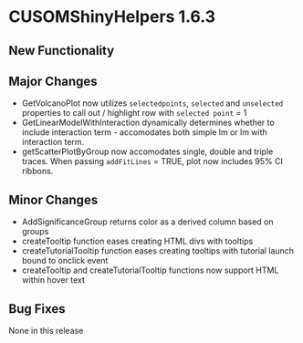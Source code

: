 # CUSOMShinyHelpers 1.6.3

 
## New Functionality 

## Major Changes 
- GetVolcanoPlot now utilizes `selectedpoints`, `selected` and `unselected` properties to call out / highlight row with `selected point` = 1  
- GetLinearModelWithInteraction dynamically determines whether to include interaction term - accomodates both simple lm or lm with interaction term. 
- getScatterPlotByGroup now accomodates single, double and triple traces. When passing `addFitLines` = TRUE, plot now includes 95% CI ribbons. 

## Minor Changes
- AddSignificanceGroup returns color as a derived column based on groups
- createTooltip function eases creating HTML divs with tooltips
- createTutorialTooltip function eases creating tooltips with tutorial launch bound to onclick event 
- createTooltip and createTutorialTooltip functions now support HTML within hover text

## Bug Fixes 
None in this release

